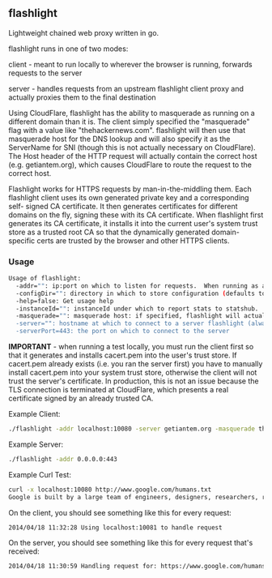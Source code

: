 ## flashlight

Lightweight chained web proxy written in go.

flashlight runs in one of two modes:

client - meant to run locally to wherever the browser is running, forwards requests to the server

server - handles requests from an upstream flashlight client proxy and actually proxies them to the final destination

Using CloudFlare, flashlight has the ability to masquerade as running on a different domain than it is.  The client simply
specified the "masquerade" flag with a value like "thehackernews.com".  flashlight will then use that masquerade host for
the DNS lookup and will also specify it as the ServerName for SNI (though this is not actually necessary on CloudFlare).
The Host header of the HTTP request will actually contain the correct host (e.g. getiantem.org), which causes CloudFlare
to route the request to the correct host.

Flashlight works for HTTPS requests by man-in-the-middling them.  Each
flashlight client uses its own generated private key and a corresponding self-
signed CA certificate.  It then generates certificates for different domains on
the fly, signing these with its CA certificate.  When flashlight first generates
its CA certificate, it installs it into the current user's system trust store as
a trusted root CA so that the dynamically generated domain-specific certs are
trusted by the browser and other HTTPS clients.

### Usage

```bash
Usage of flashlight:
  -addr="": ip:port on which to listen for requests.  When running as a client proxy, we'll listen with http, when running as a server proxy we'll listen with https
  -configDir="": directory in which to store configuration (defaults to current directory)
  -help=false: Get usage help
  -instanceId="": instanceId under which to report stats to statshub.  If not specified, no stats are reported.
  -masquerade="": masquerade host: if specified, flashlight will actually make a request to this host's IP but with a host header corresponding to the 'server' parameter
  -server="": hostname at which to connect to a server flashlight (always using https).  When specified, this flashlight will run as a client proxy, otherwise it runs as a server
  -serverPort=443: the port on which to connect to the server
```

**IMPORTANT** - when running a test locally, you must run the client first so that
it generates and installs cacert.pem into the user's trust store.  If cacert.pem
already exists (i.e. you ran the server first) you have to manually install
cacert.pem into your system trust store, otherwise the client will not trust the
server's certificate.  In production, this is not an issue because the TLS
connection is terminated at CloudFlare, which presents a real certificate signed
by an already trusted CA.

Example Client:

```bash
./flashlight -addr localhost:10080 -server getiantem.org -masquerade thehackernews.com
```

Example Server:

```bash
./flashlight -addr 0.0.0.0:443
```

Example Curl Test:

```bash
curl -x localhost:10080 http://www.google.com/humans.txt
Google is built by a large team of engineers, designers, researchers, robots, and others in many different sites across the globe. It is updated continuously, and built with more tools and technologies than we can shake a stick at. If you'd like to help us out, see google.com/careers.
```

On the client, you should see something like this for every request:

```bash
2014/04/18 11:32:28 Using localhost:10081 to handle request
```

On the server, you should see something like this for every request that's received:
```bash
2014/04/18 11:30:59 Handling request for: https://www.google.com/humans.txt
```
